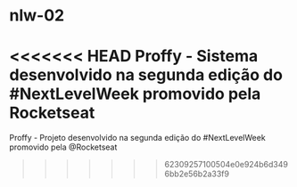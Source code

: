 # nlw-02
<<<<<<< HEAD
Proffy - Sistema desenvolvido na segunda edição do #NextLevelWeek promovido pela Rocketseat
=======
Proffy - Projeto desenvolvido na segunda edição do #NextLevelWeek promovido pela @Rocketseat
>>>>>>> 62309257100504e0e924b6d3496bb2e56b2a33f9
